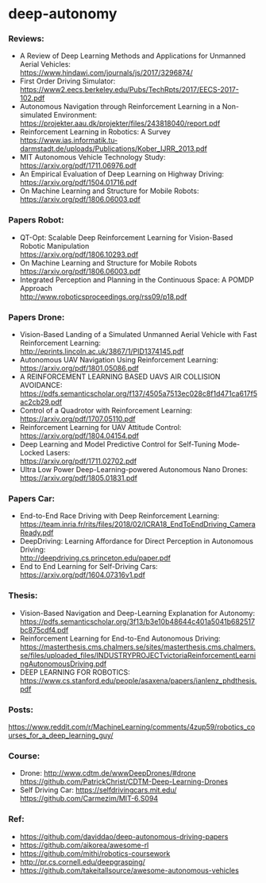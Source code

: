 # deep-autonomy

### Reviews:
* A Review of Deep Learning Methods and Applications for Unmanned Aerial Vehicles: <br>
https://www.hindawi.com/journals/js/2017/3296874/
* First Order Driving Simulator: https://www2.eecs.berkeley.edu/Pubs/TechRpts/2017/EECS-2017-102.pdf 
* Autonomous Navigation through Reinforcement Learning in a Non-simulated Environment: <br>
https://projekter.aau.dk/projekter/files/243818040/report.pdf
* Reinforcement Learning in Robotics: A Survey <br>
https://www.ias.informatik.tu-darmstadt.de/uploads/Publications/Kober_IJRR_2013.pdf
* MIT Autonomous Vehicle Technology Study: <br>
https://arxiv.org/pdf/1711.06976.pdf
* An Empirical Evaluation of Deep Learning on Highway Driving: <br>
https://arxiv.org/pdf/1504.01716.pdf
* On Machine Learning and Structure for Mobile Robots: <br>
https://arxiv.org/pdf/1806.06003.pdf


### Papers Robot:
* QT-Opt: Scalable Deep Reinforcement Learning for Vision-Based Robotic Manipulation <br>
https://arxiv.org/pdf/1806.10293.pdf
* On Machine Learning and Structure for Mobile Robots <br>
https://arxiv.org/pdf/1806.06003.pdf
* Integrated Perception and Planning in the Continuous Space: A POMDP Approach <br>
http://www.roboticsproceedings.org/rss09/p18.pdf


### Papers Drone:
* Vision-Based Landing of a Simulated Unmanned Aerial Vehicle with Fast Reinforcement Learning: <br>
http://eprints.lincoln.ac.uk/3867/1/PID1374145.pdf
* Autonomous UAV Navigation Using Reinforcement Learning: <br>
https://arxiv.org/pdf/1801.05086.pdf
* A REINFORCEMENT LEARNING BASED UAVS AIR COLLISION AVOIDANCE: <br>
https://pdfs.semanticscholar.org/f137/4505a7513ec028c8f1d471ca617f5ac2cb29.pdf
* Control of a Quadrotor with Reinforcement Learning: <br>
https://arxiv.org/pdf/1707.05110.pdf
* Reinforcement Learning for UAV Attitude Control:<br>
https://arxiv.org/pdf/1804.04154.pdf
* Deep Learning and Model Predictive Control for Self-Tuning Mode-Locked Lasers: <br>
https://arxiv.org/pdf/1711.02702.pdf
* Ultra Low Power Deep-Learning-powered Autonomous Nano Drones: <br>
https://arxiv.org/pdf/1805.01831.pdf


### Papers Car:
* End-to-End Race Driving with Deep Reinforcement Learning: <br>
https://team.inria.fr/rits/files/2018/02/ICRA18_EndToEndDriving_CameraReady.pdf
* DeepDriving: Learning Affordance for Direct Perception in Autonomous Driving: <br>
http://deepdriving.cs.princeton.edu/paper.pdf
* End to End Learning for Self-Driving Cars: <br>
https://arxiv.org/pdf/1604.07316v1.pdf


### Thesis:
* Vision-Based Navigation and Deep-Learning Explanation for Autonomy: <br>
https://pdfs.semanticscholar.org/3f13/b3e10b48644c401a5041b682517bc875cdf4.pdf
* Reinforcement Learning for End-to-End Autonomous Driving: <br>
https://masterthesis.cms.chalmers.se/sites/masterthesis.cms.chalmers.se/files/uploaded_files/INDUSTRYPROJECTvictoriaReinforcementLearningAutonomousDriving.pdf
* DEEP LEARNING FOR ROBOTICS: <br>
https://www.cs.stanford.edu/people/asaxena/papers/ianlenz_phdthesis.pdf


### Posts:
https://www.reddit.com/r/MachineLearning/comments/4zup59/robotics_courses_for_a_deep_learning_guy/

### Course:
* Drone: http://www.cdtm.de/wwwDeepDrones/#drone <br>
https://github.com/PatrickChrist/CDTM-Deep-Learning-Drones
* Self Driving Car: https://selfdrivingcars.mit.edu/ <br>
https://github.com/Carmezim/MIT-6.S094


### Ref:
* https://github.com/daviddao/deep-autonomous-driving-papers
* https://github.com/aikorea/awesome-rl
* https://github.com/mithi/robotics-coursework
* http://pr.cs.cornell.edu/deepgrasping/
* https://github.com/takeitallsource/awesome-autonomous-vehicles
